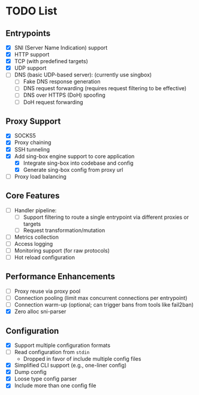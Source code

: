 # TODO List

## Entrypoints

* [x] SNI (Server Name Indication) support
* [x] HTTP support
* [x] TCP (with predefined targets)
* [x] UDP support
* [ ] DNS (basic UDP-based server): (currently use singbox)
  * [ ] Fake DNS response generation
  * [ ] DNS request forwarding (requires request filtering to be effective)
  * [ ] DNS over HTTPS (DoH) spoofing
  * [ ] DoH request forwarding

## Proxy Support

* [x] SOCKS5
* [x] Proxy chaining
* [x] SSH tunneling
* [x] Add sing-box engine support to core application
  * [x] Integrate sing-box into codebase and config
  * [x] Generate sing-box config from proxy url
* [ ] Proxy load balancing

## Core Features

* [ ] Handler pipeline:
  * [ ] Support filtering to route a single entrypoint via different proxies or targets
  * [ ] Request transformation/mutation
* [ ] Metrics collection
* [ ] Access logging
* [ ] Monitoring support (for raw protocols)
* [ ] Hot reload configuration

## Performance Enhancements

* [ ] Proxy reuse via proxy pool
* [ ] Connection pooling (limit max concurrent connections per entrypoint)
* [ ] Connection warm-up (optional; can trigger bans from tools like fail2ban)
* [x] Zero alloc sni-parser

## Configuration

* [x] Support multiple configuration formats
* [ ] Read configuration from `stdin`
  * Dropped in favor of include multiple config files
* [x] Simplified CLI support (e.g., one-liner config)
* [x] Dump config
* [x] Loose type config parser
* [x] Include more than one config file
